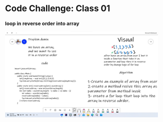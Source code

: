 # Code Challenge: Class 01

### loop in reverse order into array

![Code Challenge: Class 01](reverseArray.png)